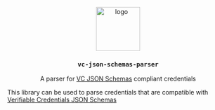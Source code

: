 <p align="middle">
  <img src="https://www.rifos.org/assets/img/logo.svg" alt="logo" height="100" >
</p>
<h3 align="middle"><code>vc-json-schemas-parser</code></h3>
<p align="middle">
  A parser for <a href="https://github.com/rsksmart/vc-jjson-schemas">VC JSON Schemas</a> compliant credentials
</p>
<p align="middle">
</p>

This library can be used to parse credentials that are compatible with <a href="https://github.com/rsksmart/vc-jjson-schemas">Verifiable Credentials JSON Schemas</a>
